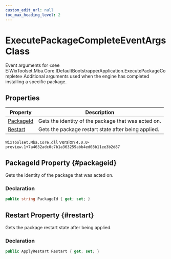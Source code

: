 ```yaml
---
custom_edit_url: null
toc_max_heading_level: 2
---
```

# ExecutePackageCompleteEventArgs Class
Event arguments for «see E:WixToolset.Mba.Core.IDefaultBootstrapperApplication.ExecutePackageComplete» Additional arguments used when the engine has completed installing a specific package.
## Properties
| Property | Description |
| ------ | ----------- |
| [PackageId](#packageid) | Gets the identity of the package that was acted on. |
| [Restart](#restart) | Gets the package restart state after being applied. |
`WixToolset.Mba.Core.dll` version `4.0.0-preview.1+7a4632adc0c7b1a363259abb4ed08b11ee3b2d87`
## PackageId Property {#packageid}
Gets the identity of the package that was acted on.
### Declaration
```cs
public string PackageId { get; set; } 
```
## Restart Property {#restart}
Gets the package restart state after being applied.
### Declaration
```cs
public ApplyRestart Restart { get; set; } 
```
